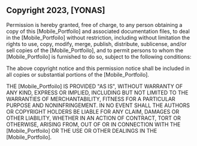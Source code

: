 ## Copyright 2023, [YONAS]

Permission is hereby granted, free of charge, to any person obtaining a copy of this [Mobile_Portfoilo] and associated documentation files, to deal in the [Mobile_Portfoilo] without restriction, including without limitation the rights to use, copy, modify, merge, publish, distribute, sublicense, and/or sell copies of the [Mobile_Portfoilo], and to permit persons to whom the [Mobile_Portfoilo] is furnished to do so, subject to the following conditions:

The above copyright notice and this permission notice shall be included in all copies or substantial portions of the [Mobile_Portfoilo].

THE [Mobile_Portfoilo] IS PROVIDED "AS IS", WITHOUT WARRANTY OF ANY KIND, EXPRESS OR IMPLIED, INCLUDING BUT NOT LIMITED TO THE WARRANTIES OF MERCHANTABILITY, FITNESS FOR A PARTICULAR PURPOSE AND NONINFRINGEMENT. IN NO EVENT SHALL THE AUTHORS OR COPYRIGHT HOLDERS BE LIABLE FOR ANY CLAIM, DAMAGES OR OTHER LIABILITY, WHETHER IN AN ACTION OF CONTRACT, TORT OR OTHERWISE, ARISING FROM, OUT OF OR IN CONNECTION WITH THE [Mobile_Portfoilo] OR THE USE OR OTHER DEALINGS IN THE [Mobile_Portfoilo].
